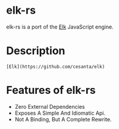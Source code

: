 # elk-rs

elk-rs is a port of the [Elk](https://github.com/cesanta/elk) JavaScript engine.

# Description
	[Elk](https://github.com/cesanta/elk)


# Features of elk-rs

- Zero External Dependencies
- Exposes A Simple And Idiomatic Api.
- Not A Binding, But A Complete Rewrite.

